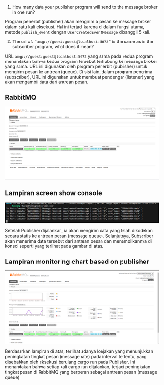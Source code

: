 1. How many data your publlsher program will send to the message broker in one run?

Program penerbit (publisher) akan mengirim 5 pesan ke message broker dalam satu kali eksekusi. Hal ini terjadi karena di dalam fungsi utama, metode `publish_event` dengan `UserCreatedEventMessage` dipanggil 5 kali.

2. The url of: `“amqp://guest:guest@localhost:5672”` is the same as in the subscriber program, what does it mean?

URL `amqp://guest:guest@localhost:5672` yang sama pada kedua program menandakan bahwa kedua program tersebut terhubung ke message broker yang sama. URL ini digunakan oleh program penerbit (publisher) untuk mengirim pesan ke antrean (queue). Di sisi lain, dalam program penerima (subscriber), URL ini digunakan untuk membuat pendengar (listener) yang akan mengambil data dari antrean pesan.


## RabbitMQ

![Running RabbitMQ](assets/images/image1.png)

## Lampiran screen show console

![Sending and processing event](assets/images/image2.png)


Setelah Publisher dijalankan, ia akan mengirim data yang telah dikodekan secara statis ke antrean pesan (message queue). Selanjutnya, Subscriber akan menerima data tersebut dari antrean pesan dan menampilkannya di konsol seperti yang terlihat pada gambar di atas.

## Lampiran monitoring chart based on publisher

![Monitoring chart based on publisher](assets/images/image3.png)


Berdasarkan lampiran di atas, terlihat adanya lonjakan yang menunjukkan peningkatan tingkat pesan (message rate) pada interval tertentu, yang disebabkan oleh eksekusi berulang cargo run pada Publisher. Ini menandakan bahwa setiap kali cargo run dijalankan, terjadi peningkatan tingkat pesan di RabbitMQ yang berperan sebagai antrean pesan (message queue).